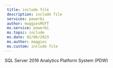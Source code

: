 ```yaml
---
 title: include file
 description: include file
 services: powerbi
 author: maggiesMSFT
 ms.service: powerbi
 ms.topic: include
 ms.date: 02/06/2023
 ms.author: maggies
 ms.custom: include file
---
```

SQL Server 2016 Analytics Platform System (PDW) 
